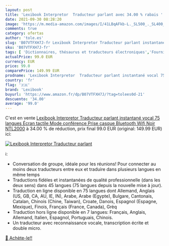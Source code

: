 ```yaml
---
layout: post
title: 'Lexibook Interpretor  Traducteur parlant avec 34.00 % rabais '
date: 2021-09-30 08:28:20
image: 'https://m.media-amazon.com/images/I/41LBqAFkb-L._SL500_._SL400_.jpg'
comments: true
category: ofertas
author: 'tole.es'
slug: 'B07VTFXH7J-fr Lexibook Interpretor Traducteur parlant instantané vocal...'
sku: 'B07VTFXH7J-fr'
tags: [ 'Dictionnaires, thésaurus et traducteurs électroniques','Fournitures de bureau','Fournitures électroniques','lexibook', ]
actualPrice: 99.0 EUR
currency: EUR
price: 99.0
comparePrice: 149.99 EUR
prodname: 'Lexibook Interpretor  Traducteur parlant instantané vocal 75 langues  Écran tactile  Mode conférence  Prise casque  Bluetooth  Wifi  Noir  NTL2000'
country: 'fr'
flag: '🇫🇷'
brand: 'Lexibook'
buyurl: 'https://www.amazon.fr/dp/B07VTFXH7J/?tag=tolees0d-21'
descuento: '34.00'
average: '99.0'
---
```


C'est en vente [Lexibook Interpretor  Traducteur parlant instantané vocal 75 langues  Écran tactile  Mode conférence  Prise casque  Bluetooth  Wifi  Noir  NTL2000](https://www.amazon.fr/dp/B07VTFXH7J/?tag=tolees0d-21)  à  34.00 % de réduction, prix final  99.0 EUR (original: 149.99 EUR) ici:

[![Lexibook Interpretor  Traducteur parlant](https://m.media-amazon.com/images/I/41LBqAFkb-L._SL500_._SL400_.jpg)](https://www.amazon.fr/dp/B07VTFXH7J/?tag=tolees0d-21)

ℹ️:

- Conversation de groupe, idéale pour les réunions! Pour connecter au moins deux traducteurs entre eux et traduire dans plusieurs langues en même temps
- Traductions fidèles et instantanées de qualité professionnelle (dans les deux sens) dans 45 langues (75 langues depuis la nouvelle mise à jour).
- Traduction en ligne disponible en 75 langues dont Allemand, Anglais (US, GB, CA, AU, IE, IN), Arabe, Arabe (Egypte), Bulgare, Cantonais, Catalan, Chinois (Chine, Taiwan), Croate, Danois, Espagnol (Espagne, Mexique), Finois, Français (France, Canada), Grèq
- Traduction hors ligne disponible en 7 langues: Français, Anglais, Allemand, Italien, Espagnol, Portuguais, Chinois.
- Un traducteur avec reconnaissance vocale, transcription écrite et double micro.

[🛒 Achète-le!!](https://www.amazon.fr/dp/B07VTFXH7J/?tag=tolees0d-21)

